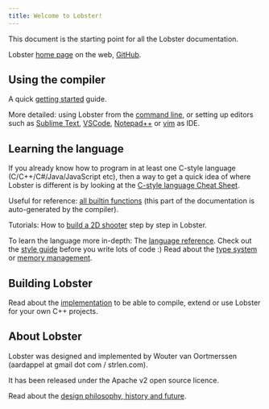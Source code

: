 ```yaml
---
title: Welcome to Lobster!
---
```


This document is the starting point for all the Lobster documentation.

Lobster [home page](http://strlen.com/lobster/) on the web,
[GitHub](https://github.com/aardappel/lobster).

Using the compiler
------------------

A quick [getting started](getting_started.html) guide.

More detailed: using Lobster from the [command line](command_line_usage.html), or setting up
editors such as [Sublime Text](sublime_ide.html), [VSCode](vscode_ide.html),
[Notepad++](notepadpp_ide.html) or [vim](https://github.com/jcorbin/vim-lobster) as IDE.

Learning the language
---------------------

If you already know how to program in at least one C-style language
(C/C++/C\#/Java/JavaScript etc), then a way to get a quick idea of where
Lobster is different is by looking at the [C-style language Cheat
Sheet](C_style%20language%20Cheat%20Sheet%20for%20Lobster.html).

Useful for reference: [all builtin functions](builtin_functions_reference.html)
(this part of the documentation is auto-generated by the compiler).

Tutorials: How to [build a 2D shooter](shooter_tutorial.html) step by step in
Lobster.

To learn the language more in-depth: The [language
reference](language_reference.html). Check out the [style
guide](style_guide.html) before you write lots of code :) Read about the [type
system](type_checker.html) or [memory management](memory_management.html).

Building Lobster
----------------

Read about the [implementation](implementation.html) to be able to compile,
extend or use Lobster for your own C++ projects.

About Lobster
-------------

Lobster was designed and implemented by Wouter van Oortmerssen (aardappel at
gmail dot com / strlen.com).

It has been released under the Apache v2 open source licence.

Read about the [design philosophy, history and future](philosophy.html).
